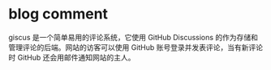 # blog comment

giscus 是一个简单易用的评论系统，它使用 GitHub Discussions 的作为存储和管理评论的后端。网站的访客可以使用 GitHub 账号登录并发表评论，当有新评论时 GitHub 还会用邮件通知网站的主人。
